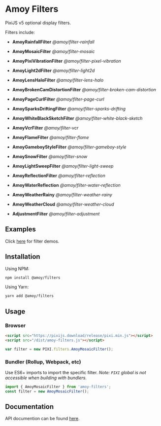 
# Amoy Filters

PixiJS v5 optional display filters.

Filters include:

* **AmoyRainfallFilter**  _@amoy/filter-rainfall_
* **AmoyMosaicFilter** _@amoy/filter-mosaic_
* **AmoyPixiVibrationFilter** _@amoy/filter-pixel-vibration_
* **AmoyLight2dFilter** _@amoy/filter-light2d_
* **AmoyLensHaloFilter** _@amoy/filter-lens-halo_
* **AmoyBrokenCamDistortionFilter** _@amoy/filter-broken-cam-distortion_
* **AmoyPageCurlFilter** _@amoy/filter-page-curl_
* **AmoySparksDriftingFilter** _@amoy/filter-sparks-drifting_
* **AmoyWhiteBlackSketchFilter** _@amoy/filter-white-black-sketch_
* **AmoyVcrFilter** _@amoy/filter-vcr_
* **AmoyFlameFilter** _@amoy/filter-flame_
* **AmoyGameboyStyleFilter** _@amoy/filter-gameboy-style_
* **AmoySnowFilter** _@amoy/filter-snow_
* **AmoyLightSweepFilter** _@amoy/filter-light-sweep_
* **AmoyReflectionFilter** _@amoy/filter-reflection_
* **AmoyWaterReflection** _@amoy/filter-water-reflection_
* **AmoyWeatherRainy** _@amoy/filter-weather-rainy_
* **AmoyWeatherCloud** _@amoy/filter-weather-cloud_

* **AdjustmentFilter** _@amoy/filter-adjustment_


## Examples

Click [here](https://amoyjs.github.io/amoy-filters/tools/demo/index.html) for filter demos.

## Installation

Using NPM:

```bash
npm install @amoy/filters
```

Using Yarn:
```bash
yarn add @amoy/filters
```

## Usage

### Browser

```html
<script src="https://pixijs.download/release/pixi.min.js"></script>
<script src="/dist/amoy-filters.js"></script>
```
```js
var filter = new PIXI.filters.AmoyMosaicFilter();
```

### Bundler (Rollup, Webpack, etc)

Use ES6+ imports to import the specific filter. _Note: `PIXI` global is not accessible when building with bundlers._

```js
import { AmoyMosaicFilter } from 'amoy-filters';
const filter = new AmoyMosaicFilter();
```

## Documentation

API documention can be found [here](http://amoyjs.github.io/amoy-filters/docs/).
